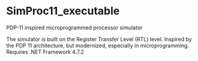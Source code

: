 # SimProc11_executable
PDP-11 inspired microprogrammed processor simulator

The simulator is built on the Register Transfer Level (RTL) level. Inspired by the PDP 11 architecture, but modernized, especially in microprogramming. 
Requires .NET Framework 4.7.2
